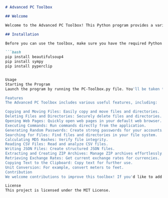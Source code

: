 ```markdown
# Advanced PC Toolbox

## Welcome

Welcome to the Advanced PC Toolbox! This Python program provides a variety of useful tools and functions to simplify everyday tasks on your computer.

## Installation

Before you can use the toolbox, make sure you have the required Python libraries installed. Run the following commands in your command prompt or terminal:

```bash
pip install beautifulsoup4
pip install sympy
pip install pyperclip


Usage
Starting the Program
Launch the program by running the PC-Toolbox.py file. You'll be taken to an interactive main menu that offers various options for performing tasks. Choose an option to execute the desired task.

Features
The Advanced PC Toolbox includes various useful features, including:

Copying and Moving Files: Easily copy and move files and directories.
Deleting Files and Directories: Securely delete files and directories.
Opening Web Pages: Quickly open web pages in your default web browser.
Executing Commands: Run commands directly from the application.
Generating Random Passwords: Create strong passwords for your accounts.
Searching for Files: Find files and directories in your file system.
Calculating MD5 Hashes: Verify file integrity.
Reading CSV Files: Read and analyze CSV files.
Writing JSON Files: Create structured JSON files.
Extracting and Creating ZIP Archives: Manage ZIP archives effortlessly.
Retrieving Exchange Rates: Get current exchange rates for currencies.
Copying Text to the Clipboard: Copy text for further use.
Unit Conversion: For example, convert meters to feet.
Contribution
We welcome contributions to improve this toolbox! If you'd like to add new features or fix bugs, feel free to create a pull request.

License
This project is licensed under the MIT License.
